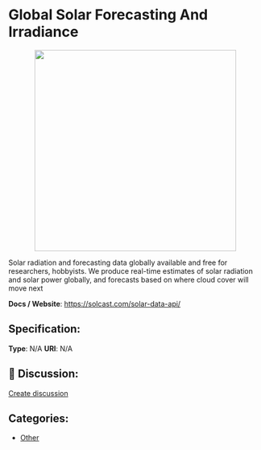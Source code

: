 # Global Solar Forecasting And Irradiance
<p align="center">
    <img width="400" src="https://raw.githubusercontent.com/apis-list/apis-list/apis/global-solar-forecasting-and-irradiance/logo_256x256.png" />
</p>

Solar radiation and forecasting data globally available and free for researchers, hobbyists.  We produce real-time estimates of solar radiation and solar power globally, and forecasts based on where cloud cover will move next

**Docs / Website**: https://solcast.com/solar-data-api/

## Specification:
**Type**:  N/A 
**URI**:  N/A 

## 💬 Discussion:
[Create discussion](link)

## Categories:
- [Other](https://github.com/apis-list/apis-list#other)





